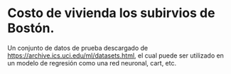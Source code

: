 # Costo de vivienda los subirvios de Bostón.

Un conjunto de datos de prueba descargado de https://archive.ics.uci.edu/ml/datasets.html, el cual puede ser utilizado en un modelo de regresión como una red neuronal, cart, etc.
